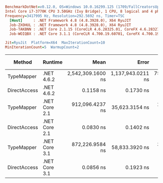 ``` ini

BenchmarkDotNet=v0.12.0, OS=Windows 10.0.16299.125 (1709/FallCreatorsUpdate/Redstone3)
Intel Core i7-3770K CPU 3.50GHz (Ivy Bridge), 1 CPU, 8 logical and 4 physical cores
Frequency=3417995 Hz, Resolution=292.5692 ns, Timer=TSC
  [Host]     : .NET Framework 4.8 (4.8.3928.0), X64 RyuJIT
  Job-ZXOHUL : .NET Framework 4.8 (4.8.3928.0), X64 RyuJIT
  Job-TAKBNN : .NET Core 2.1.15 (CoreCLR 4.6.28325.01, CoreFX 4.6.28327.02), X64 RyuJIT
  Job-WOIQBX : .NET Core 3.1.1 (CoreCLR 4.700.19.60701, CoreFX 4.700.19.60801), X64 RyuJIT

Jit=RyuJit  Platform=X64  MaxIterationCount=10  
MinIterationCount=5  WarmupCount=2  

```
|       Method |       Runtime |              Mean |             Error |          StdDev |            Median | Ratio | RatioSD |  Gen 0 | Gen 1 | Gen 2 | Allocated |
|------------- |-------------- |------------------:|------------------:|----------------:|------------------:|------:|--------:|-------:|------:|------:|----------:|
|   TypeMapper |    .NET 4.6.2 | 2,542,309.1600 ns | 1,137,943.0211 ns | 752,678.8515 ns | 2,628,880.3800 ns |     ? |       ? |      - |     - |     - |   73728 B |
| DirectAccess |    .NET 4.6.2 |         0.1158 ns |         0.1730 ns |       0.1144 ns |         0.0796 ns |     ? |       ? |      - |     - |     - |         - |
|   TypeMapper | .NET Core 2.1 |   912,096.4237 ns |    35,623.3154 ns |  21,198.8636 ns |   912,142.1376 ns |     ? |       ? | 1.9531 |     - |     - |   17999 B |
| DirectAccess | .NET Core 2.1 |         0.0830 ns |         0.1402 ns |       0.0927 ns |         0.0500 ns |     ? |       ? |      - |     - |     - |         - |
|   TypeMapper | .NET Core 3.1 |   872,226.9584 ns |    58,833.3920 ns |  38,914.6461 ns |   875,193.2785 ns |     ? |       ? | 1.9531 |     - |     - |   17589 B |
| DirectAccess | .NET Core 3.1 |         0.0856 ns |         0.1923 ns |       0.1272 ns |         0.0000 ns |     ? |       ? |      - |     - |     - |         - |
